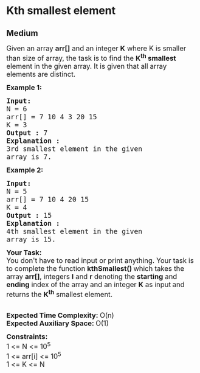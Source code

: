 # Kth smallest element
## Medium 
<div class="problem-statement" style="user-select: auto;">
                <p style="user-select: auto;"></p><p style="user-select: auto;"><span style="font-size: 18px; user-select: auto;">Given an array <strong style="user-select: auto;">arr[]</strong> and an integer&nbsp;<strong style="user-select: auto;">K</strong> where K is smaller than size of array, the task is to find the <strong style="user-select: auto;">K<sup style="user-select: auto;">th</sup> smallest</strong> element in the given array. It is given that all array elements are distinct.</span></p>

<p style="user-select: auto;"><span style="font-size: 18px; user-select: auto;"><strong style="user-select: auto;">Example 1:</strong></span></p>

<pre style="user-select: auto;"><span style="font-size: 18px; user-select: auto;"><strong style="user-select: auto;">Input:</strong></span>
<span style="font-size: 18px; user-select: auto;">N = 6
arr[] = 7 10 4 3 20 15
K = 3</span>
<span style="font-size: 18px; user-select: auto;"><strong style="user-select: auto;">Output :</strong> 7</span>
<strong style="user-select: auto;"><span style="font-size: 18px; user-select: auto;">Explanation :</span></strong>
<span style="font-size: 18px; user-select: auto;">3rd smallest element in the given 
array is 7.</span>
</pre>

<p style="user-select: auto;"><span style="font-size: 18px; user-select: auto;"><strong style="user-select: auto;">Example 2:</strong></span></p>

<pre style="user-select: auto;"><span style="font-size: 18px; user-select: auto;"><strong style="user-select: auto;">Input:</strong></span>
<span style="font-size: 18px; user-select: auto;">N = 5
arr[] = 7 10 4 20 15
K = 4</span>
<span style="font-size: 18px; user-select: auto;"><strong style="user-select: auto;">Output :</strong> 15</span>
<strong style="user-select: auto;"><span style="font-size: 18px; user-select: auto;">Explanation :</span></strong>
<span style="font-size: 18px; user-select: auto;">4th smallest element in the given 
array is 15.</span></pre>

<div style="user-select: auto;"><span style="font-size: 18px; user-select: auto;"><strong style="user-select: auto;">Your&nbsp;Task:</strong><br style="user-select: auto;">
You don't have to read input or print anything. Your task is to complete the function&nbsp;<strong style="user-select: auto;">kthSmallest() </strong>which takes the array <strong style="user-select: auto;">arr[]</strong>, integers&nbsp;<strong style="user-select: auto;">l</strong>&nbsp;and&nbsp;<strong style="user-select: auto;">r</strong>&nbsp;denoting the <strong style="user-select: auto;">starting</strong> and <strong style="user-select: auto;">ending</strong> index of the array&nbsp;and an integer <strong style="user-select: auto;">K</strong>&nbsp;as input<strong style="user-select: auto;">&nbsp;</strong>and returns the <strong style="user-select: auto;">K<sup style="user-select: auto;">th</sup></strong> smallest element. </span></div>

<div style="user-select: auto;">&nbsp;</div>

<div style="user-select: auto;">&nbsp;</div>

<div style="user-select: auto;"><span style="font-size: 18px; user-select: auto;"><strong style="user-select: auto;">Expected Time Complexity: </strong>O(n)</span></div>

<div style="user-select: auto;"><span style="font-size: 18px; user-select: auto;"><strong style="user-select: auto;">Expected Auxiliary Space: </strong>O(1)</span></div>

<p style="user-select: auto;"><span style="font-size: 18px; user-select: auto;"><strong style="user-select: auto;">Constraints:</strong><br style="user-select: auto;">
1 &lt;= N &lt;= 10<sup style="user-select: auto;">5</sup><br style="user-select: auto;">
1 &lt;= arr[i] &lt;= 10<sup style="user-select: auto;">5</sup><br style="user-select: auto;">
1 &lt;= K &lt;= N</span><br style="user-select: auto;">
&nbsp;</p>
 <p style="user-select: auto;"></p>
            </div>